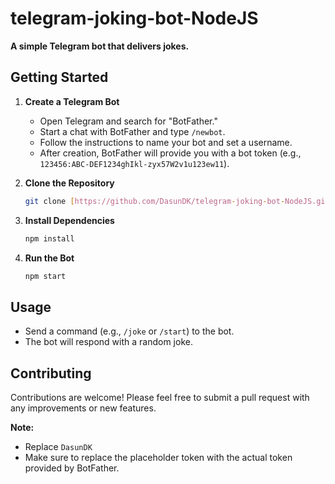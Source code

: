 # telegram-joking-bot-NodeJS

**A simple Telegram bot that delivers jokes.**

## Getting Started

1. **Create a Telegram Bot**

   - Open Telegram and search for "BotFather."
   - Start a chat with BotFather and type `/newbot`.
   - Follow the instructions to name your bot and set a username.
   - After creation, BotFather will provide you with a bot token (e.g., `123456:ABC-DEF1234ghIkl-zyx57W2v1u123ew11`).

2. **Clone the Repository**

   ```bash
   git clone [https://github.com/DasunDK/telegram-joking-bot-NodeJS.git](https://github.com/DasunDK/telegram-joking-bot-NodeJS.git)
   ```

3. **Install Dependencies**

   ```bash
   npm install
   ```

4. **Run the Bot**
   ```bash
   npm start
   ```

## Usage

- Send a command (e.g., `/joke` or `/start`) to the bot.
- The bot will respond with a random joke.

## Contributing

Contributions are welcome! Please feel free to submit a pull request with any improvements or new features.

**Note:**

- Replace `DasunDK`
- Make sure to replace the placeholder token with the actual token provided by BotFather.
